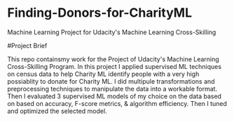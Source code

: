 # Finding-Donors-for-CharityML

Machine Learning Project for Udacity's Machine Learning Cross-Skilling


#Project Brief

This repo containsmy work for the Project of Udacity's Machine Learning Cross-Skilling Program. In this project I applied supervised ML techniques on census data to help Charity ML identify people with a very high possiablity to donate for Charity ML. I did multipule transformations and preprocessing techniques to manipulate the data into a workable format. Then I evaluated 3 supervised ML models of my choice on the data based on based on accuracy, F-score metrics, & algorithm efficiency. Then I tuned and optimized the selected model.
